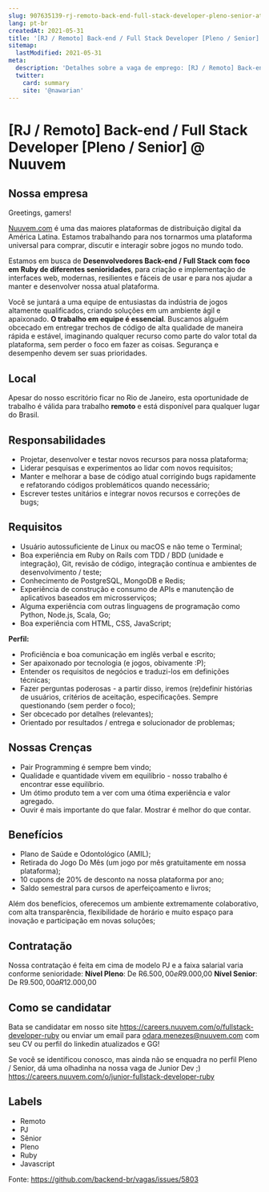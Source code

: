 ```yaml
---
slug: 907635139-rj-remoto-back-end-full-stack-developer-pleno-senior-at-nuuvem
lang: pt-br
createdAt: 2021-05-31
title: '[RJ / Remoto] Back-end / Full Stack Developer [Pleno / Senior] @ Nuuvem - Vaga de Emprego'
sitemap:
  lastModified: 2021-05-31
meta:
  description: 'Detalhes sobre a vaga de emprego: [RJ / Remoto] Back-end / Full Stack Developer [Pleno / Senior] @ Nuuvem'
  twitter:
    card: summary
    site: '@nawarian'
---
```


# [RJ / Remoto] Back-end / Full Stack Developer [Pleno / Senior] @ Nuuvem

## Nossa empresa

Greetings, gamers! 

[Nuuvem.com](https://www.nuuvem.com/)  é uma das maiores plataformas de distribuição digital da América Latina. Estamos trabalhando para nos tornarmos uma plataforma universal para comprar, discutir e interagir sobre jogos no mundo todo.

Estamos em busca de **Desenvolvedores Back-end / Full Stack com foco em Ruby de diferentes senioridades**, para criação e implementação de interfaces web, modernas, resilientes e fáceis de usar e para nos ajudar a manter e desenvolver nossa atual plataforma.

Você se juntará a uma equipe de entusiastas da indústria de jogos altamente qualificados, criando soluções em um ambiente ágil e apaixonado. **O trabalho em equipe é essencial**. Buscamos alguém obcecado em entregar trechos de código de alta qualidade de maneira rápida e estável, imaginando qualquer recurso como parte do valor total da plataforma, sem perder o foco em fazer as coisas. Segurança e desempenho devem ser suas prioridades.

## Local
Apesar do nosso escritório ficar no Rio de Janeiro, esta oportunidade de trabalho é válida para trabalho **remoto** e está disponível para qualquer lugar do Brasil.

## Responsabilidades
- Projetar, desenvolver e testar novos recursos para nossa plataforma;
- Liderar pesquisas e experimentos ao lidar com novos requisitos;
- Manter e melhorar a base de código atual corrigindo bugs rapidamente e refatorando códigos problemáticos quando necessário;
- Escrever testes unitários e integrar novos recursos e correções de bugs;

## Requisitos
- Usuário autossuficiente de Linux ou macOS e não teme o Terminal;
- Boa experiência em Ruby on Rails com TDD / BDD (unidade e integração), Git, revisão de código, integração contínua e ambientes de desenvolvimento / teste;
- Conhecimento de PostgreSQL, MongoDB e Redis;
- Experiência de construção e consumo de APIs e manutenção de aplicativos baseados em microsserviços;
- Alguma experiência com outras linguagens de programação como Python, Node.js, Scala, Go;
- Boa experiência com HTML, CSS, JavaScript;

**Perfil:**
- Proficiência e boa comunicação em inglês verbal e escrito;
- Ser apaixonado por tecnologia (e jogos, obivamente :P);
- Entender os requisitos de negócios e traduzi-los em definições técnicas;
- Fazer perguntas poderosas - a partir disso, iremos (re)definir histórias de usuários, critérios de aceitação, especificações. Sempre questionando (sem perder o foco);
- Ser obcecado por detalhes (relevantes);
- Orientado por resultados / entrega e solucionador de problemas;

## Nossas Crenças
- Pair Programming é sempre bem vindo;
- Qualidade e quantidade vivem em equilíbrio - nosso trabalho é encontrar esse equilíbrio.
- Um ótimo produto tem a ver com uma ótima experiência e valor agregado.
- Ouvir é mais importante do que falar. Mostrar é melhor do que contar.

## Benefícios
- Plano de Saúde e Odontológico (AMIL);
- Retirada do Jogo Do Mês (um jogo por mês gratuitamente em nossa plataforma);
- 10 cupons de 20% de desconto na nossa plataforma por ano;
- Saldo semestral para cursos de aperfeiçoamento e livros;

Além dos benefícios, oferecemos um ambiente extremamente colaborativo, com alta transparência, flexibilidade de horário e muito espaço para inovação e participação em novas soluções;

## Contratação
Nossa contratação é feita em cima de modelo PJ e a faixa salarial varia conforme senioridade:
**Nível Pleno**: De R$6.500,00 e R$9.000,00
**Nível Senior**: De R$9.500,00 à R$12.000,00

## Como se candidatar
Bata se candidatar em nosso site https://careers.nuuvem.com/o/fullstack-developer-ruby ou enviar um email para odara.menezes@nuuvem.com com seu CV ou perfil do linkedin atualizados e GG!

Se você se identificou conosco, mas ainda não se enquadra no perfil Pleno / Senior, dá uma olhadinha na nossa vaga de Junior Dev ;) 
https://careers.nuuvem.com/o/junior-fullstack-developer-ruby

## Labels
- Remoto
- PJ
- Sênior
- Pleno
- Ruby
- Javascript



Fonte: https://github.com/backend-br/vagas/issues/5803